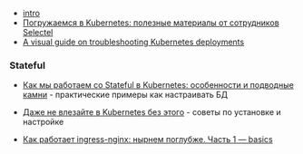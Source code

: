 - [intro](https://habr.com/ru/articles/777728/)
- [Погружаемся в Kubernetes: полезные материалы от сотрудников Selectel](https://habr.com/ru/companies/selectel/articles/796301/)
- [A visual guide on troubleshooting Kubernetes deployments](https://learnkube.com/troubleshooting-deployments)

### Stateful

- [Как мы работаем со Stateful в Kubernetes: особенности и подводные камни](https://habr.com/ru/companies/flant/articles/809377/) - практические примеры как настраивать БД

- [Даже не влезайте в Kubernetes без этого](https://habr.com/ru/companies/h3llo_cloud/articles/902188/) - советы по установке и настройке

- [Как работает ingress-nginx: нырнем поглубже. Часть 1 — basics](https://habr.com/ru/companies/oleg-bunin/articles/923918/)
